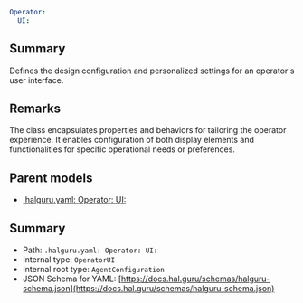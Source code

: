 <!--
title: UI
version: 1.0.0+25fc8f082de2f56e87f65fbff9a2d27efdda0971
generated: true
date: 2025-04-06
node: This file is generated by the command-line program: `halguru manual --generate-docs`
-->


```yaml
Operator:
  UI:
```

## Summary

Defines the design configuration and personalized settings for an operator's user interface.

## Remarks

The class encapsulates properties and behaviors for tailoring the operator experience.
It enables configuration of both display elements and functionalities for specific operational needs or preferences.

## Parent models

* [.halguru.yaml: Operator: UI:]((halguru)-operator-ui.md)
## Summary

* Path: `.halguru.yaml: Operator: UI:`
* Internal type: `OperatorUI`
* Internal root type: `AgentConfiguration`
* JSON Schema for YAML: [https://docs.hal.guru/schemas/halguru-schema.json](https://docs.hal.guru/schemas/halguru-schema.json)
